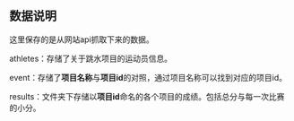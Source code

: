 ## 数据说明
这里保存的是从网站api抓取下来的数据。

athletes：存储了关于跳水项目的运动员信息。

event：存储了**项目名称**与**项目id**的对照，通过项目名称可以找到对应的项目id。

results：文件夹下存储以**项目id**命名的各个项目的成绩。包括总分与每一次比赛的小分。
